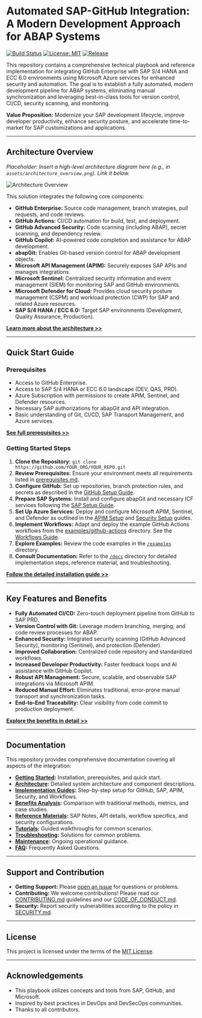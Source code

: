 # Automated SAP-GitHub Integration: A Modern Development Approach for ABAP Systems

[![Build Status](https://img.shields.io/badge/build-passing-brightgreen)](https://github.com/YOUR_ORG/YOUR_REPO/actions) <!-- Placeholder: Replace with actual badge URL -->
[![License: MIT](https://img.shields.io/badge/License-MIT-yellow.svg)](https://opensource.org/licenses/MIT)
[![Release](https://img.shields.io/github/v/release/YOUR_ORG/YOUR_REPO)](https://github.com/YOUR_ORG/YOUR_REPO/releases) <!-- Placeholder: Replace with actual badge URL -->

This repository contains a comprehensive technical playbook and reference implementation for integrating GitHub Enterprise with SAP S/4 HANA and ECC 6.0 environments using Microsoft Azure services for enhanced security and automation. The goal is to establish a fully automated, modern development pipeline for ABAP systems, eliminating manual synchronization and leveraging best-in-class tools for version control, CI/CD, security scanning, and monitoring.

**Value Proposition:** Modernize your SAP development lifecycle, improve developer productivity, enhance security posture, and accelerate time-to-market for SAP customizations and applications.

---

## Architecture Overview

*Placeholder: Insert a high-level architecture diagram here (e.g., in `assets/architecture_overview.png`). Link it below.*

![Architecture Overview](assets/architecture_overview.png) <!-- Update path if needed -->

This solution integrates the following core components:

*   **GitHub Enterprise:** Source code management, branch strategies, pull requests, and code reviews.
*   **GitHub Actions:** CI/CD automation for build, test, and deployment.
*   **GitHub Advanced Security:** Code scanning (including ABAP), secret scanning, and dependency review.
*   **GitHub Copilot:** AI-powered code completion and assistance for ABAP development.
*   **abapGit:** Enables Git-based version control for ABAP development objects.
*   **Microsoft API Management (APIM):** Securely exposes SAP APIs and manages integrations.
*   **Microsoft Sentinel:** Centralized security information and event management (SIEM) for monitoring SAP and GitHub environments.
*   **Microsoft Defender for Cloud:** Provides cloud security posture management (CSPM) and workload protection (CWP) for SAP and related Azure resources.
*   **SAP S/4 HANA / ECC 6.0:** Target SAP environments (Development, Quality Assurance, Production).

[**Learn more about the architecture >>**](./docs/architecture/overview.md)

---

## Quick Start Guide

### Prerequisites

*   Access to GitHub Enterprise.
*   Access to SAP S/4 HANA or ECC 6.0 landscape (DEV, QAS, PRD).
*   Azure Subscription with permissions to create APIM, Sentinel, and Defender resources.
*   Necessary SAP authorizations for abapGit and API integration.
*   Basic understanding of Git, CI/CD, SAP Transport Management, and Azure services.

[**See full prerequisites >>**](./docs/getting-started/prerequisites.md)

### Getting Started Steps

1.  **Clone the Repository:** `git clone https://github.com/YOUR_ORG/YOUR_REPO.git`
2.  **Review Prerequisites:** Ensure your environment meets all requirements listed in [prerequisites.md](./docs/getting-started/prerequisites.md).
3.  **Configure GitHub:** Set up repositories, branch protection rules, and secrets as described in the [GitHub Setup Guide](./docs/implementation/github-setup/index.md).
4.  **Prepare SAP Systems:** Install and configure abapGit and necessary ICF services following the [SAP Setup Guide](./docs/implementation/sap-setup/index.md).
5.  **Set Up Azure Services:** Deploy and configure Microsoft APIM, Sentinel, and Defender as outlined in the [APIM Setup](./docs/implementation/apim-setup/index.md) and [Security Setup](./docs/implementation/security-setup/index.md) guides.
6.  **Implement Workflows:** Adapt and deploy the example GitHub Actions workflows from the [examples/github-actions](./examples/github-actions) directory. See the [Workflows Guide](./docs/implementation/workflows/index.md).
7.  **Explore Examples:** Review the code examples in the [`/examples`](./examples) directory.
8.  **Consult Documentation:** Refer to the [`/docs`](./docs) directory for detailed implementation steps, reference material, and troubleshooting.

[**Follow the detailed installation guide >>**](./docs/getting-started/installation.md)

---

## Key Features and Benefits

*   **Fully Automated CI/CD:** Zero-touch deployment pipeline from GitHub to SAP PRD.
*   **Version Control with Git:** Leverage modern branching, merging, and code review processes for ABAP.
*   **Enhanced Security:** Integrated security scanning (GitHub Advanced Security), monitoring (Sentinel), and protection (Defender).
*   **Improved Collaboration:** Centralized code repository and standardized workflows.
*   **Increased Developer Productivity:** Faster feedback loops and AI assistance with GitHub Copilot.
*   **Robust API Management:** Secure, scalable, and observable SAP integrations via Microsoft APIM.
*   **Reduced Manual Effort:** Eliminates traditional, error-prone manual transport and synchronization tasks.
*   **End-to-End Traceability:** Clear visibility from code commit to production deployment.

[**Explore the benefits in detail >>**](./docs/benefits/comparison.md)

---

## Documentation

This repository provides comprehensive documentation covering all aspects of the integration:

*   **[Getting Started](./docs/getting-started/index.md):** Installation, prerequisites, and quick start.
*   **[Architecture](./docs/architecture/index.md):** Detailed system architecture and component descriptions.
*   **[Implementation Guides](./docs/implementation/index.md):** Step-by-step setup for GitHub, SAP, APIM, Security, and Workflows.
*   **[Benefits Analysis](./docs/benefits/index.md):** Comparison with traditional methods, metrics, and case studies.
*   **[Reference Materials](./docs/reference/index.md):** SAP Notes, API details, workflow specifics, and security configurations.
*   **[Tutorials](./docs/tutorials/index.md):** Guided walkthroughs for common scenarios.
*   **[Troubleshooting](./docs/troubleshooting/index.md):** Solutions for common problems.
*   **[Maintenance](./docs/maintenance/index.md):** Ongoing operational guidance.
*   **[FAQ](./docs/faq.md):** Frequently Asked Questions.

---

## Support and Contribution

*   **Getting Support:** Please [open an issue](https://github.com/YOUR_ORG/YOUR_REPO/issues) for questions or problems.
*   **Contributing:** We welcome contributions! Please read our [CONTRIBUTING.md](./CONTRIBUTING.md) guidelines and our [CODE_OF_CONDUCT.md](./CODE_OF_CONDUCT.md).
*   **Security:** Report security vulnerabilities according to the policy in [SECURITY.md](./SECURITY.md).

---

## License

This project is licensed under the terms of the [MIT License](./LICENSE).

---

## Acknowledgements

*   This playbook utilizes concepts and tools from SAP, GitHub, and Microsoft.
*   Inspired by best practices in DevOps and DevSecOps communities.
*   Thanks to all contributors. <!-- Update as needed -->